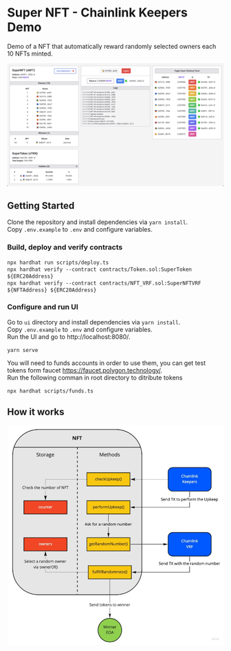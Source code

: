 # Super NFT - Chainlink Keepers Demo

Demo of a NFT that automatically reward randomly selected owners each 10 NFTs minted.

![Demo Screenshot](screenshot.png)

## Getting Started

Clone the repository and install dependencies via `yarn install`.  
Copy `.env.example` to `.env` and configure variables.

### Build, deploy and verify contracts

```
npx hardhat run scripts/deploy.ts
npx hardhat verify --contract contracts/Token.sol:SuperToken ${ERC20Address}
npx hardhat verify --contract contracts/NFT_VRF.sol:SuperNFTVRF ${NFTAddress} ${ERC20Address}
```

### Configure and run UI

Go to `ui` directory and install dependencies via `yarn install`.  
Copy `.env.example` to `.env` and configure variables.  
Run the UI and go to http://localhost:8080/.
```
yarn serve
```

You will need to funds accounts in order to use them, you can get test tokens form faucet https://faucet.polygon.technology/.  
Run the following comman in root directory to ditribute tokens
```
npx hardhat scripts/funds.ts
```

## How it works

![Diagram](diagram.jpg)
